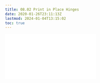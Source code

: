 ```yaml
---
title: 08.02 Print in Place Hinges
date: 2020-01-26T23:11:13Z
lastmod: 2024-01-04T13:15:02
toc: true
---
```


![Link to included file content](../../../../digital-fabrication/3d-printing/print-in-place-hinge.md)
